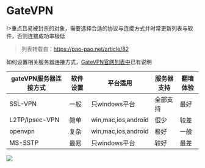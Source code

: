 # GateVPN

!>重点且易被封杀的对象，需要选择合适的协议与连接方式并时常更新列表与软件，否则连接成功率极低

> 列表转载自：https://pao-pao.net/article/82

如何设置相关服务器连接方式，[GateVPN官网列表中](http://www.vpngate.net/cn/)已有说明

| gateVPN服务器连接方式 | 软件设置 | 平台适用 | 服务器支持 | 翻墙体验 |
| --- | --- | --- | --- | --- |
| SSL-VPN | 一般 | 只windows平台 | 全部支持 | 最好 |
| L2TP/Ipsec-VPN | 简单 | win,mac,ios,android | 很少 | 较差 |
| openvpn | 复杂 | win,mac,ios,android | 极好 | 一般 |
| MS-SSTP | 最易 | 只windows平台 | 较好 | 最差 |

![](https://raw.githubusercontent.com/loremwalker/fq-book/master/docs/images/1234.gif)


